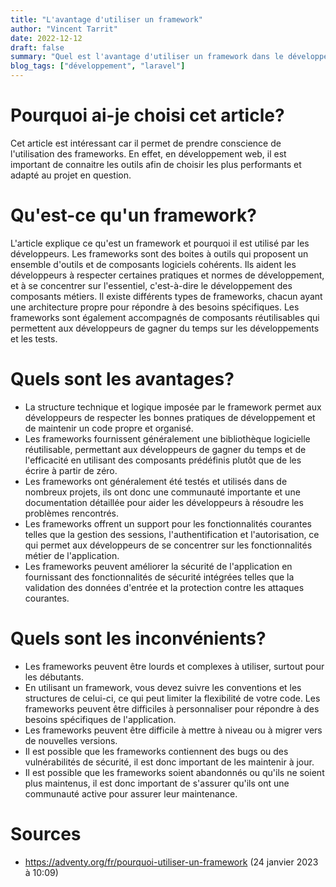 ```yaml
---
title: "L'avantage d'utiliser un framework"
author: "Vincent Tarrit"
date: 2022-12-12
draft: false
summary: "Quel est l'avantage d'utiliser un framework dans le développement web?"
blog_tags: ["développement", "laravel"]
---
```


# Pourquoi ai-je choisi cet article?

Cet article est intéressant car il permet de prendre conscience de l'utilisation des frameworks. En effet, en développement web, il est important de connaitre les outils afin de choisir les plus performants et adapté au projet en question.

# Qu'est-ce qu'un framework?

L'article explique ce qu'est un framework et pourquoi il est utilisé par les développeurs. Les frameworks sont des boites à outils qui proposent un ensemble d'outils et de composants logiciels cohérents. Ils aident les développeurs à respecter certaines pratiques et normes de développement, et à se concentrer sur l'essentiel, c'est-à-dire le développement des composants métiers. Il existe différents types de frameworks, chacun ayant une architecture propre pour répondre à des besoins spécifiques. Les frameworks sont également accompagnés de composants réutilisables qui permettent aux développeurs de gagner du temps sur les développements et les tests.

# Quels sont les avantages?

- La structure technique et logique imposée par le framework permet aux développeurs de respecter les bonnes pratiques de développement et de maintenir un code propre et organisé.
- Les frameworks fournissent généralement une bibliothèque logicielle réutilisable, permettant aux développeurs de gagner du temps et de l'efficacité en utilisant des composants prédéfinis plutôt que de les écrire à partir de zéro.
- Les frameworks ont généralement été testés et utilisés dans de nombreux projets, ils ont donc une communauté importante et une documentation détaillée pour aider les développeurs à résoudre les problèmes rencontrés.
- Les frameworks offrent un support pour les fonctionnalités courantes telles que la gestion des sessions, l'authentification et l'autorisation, ce qui permet aux développeurs de se concentrer sur les fonctionnalités métier de l'application.
- Les frameworks peuvent améliorer la sécurité de l'application en fournissant des fonctionnalités de sécurité intégrées telles que la validation des données d'entrée et la protection contre les attaques courantes.

# Quels sont les inconvénients?

- Les frameworks peuvent être lourds et complexes à utiliser, surtout pour les débutants.
- En utilisant un framework, vous devez suivre les conventions et les structures de celui-ci, ce qui peut limiter la flexibilité de votre code.
  Les frameworks peuvent être difficiles à personnaliser pour répondre à des besoins spécifiques de l'application.
- Les frameworks peuvent être difficile à mettre à niveau ou à migrer vers de nouvelles versions.
- Il est possible que les frameworks contiennent des bugs ou des vulnérabilités de sécurité, il est donc important de les maintenir à jour.
- Il est possible que les frameworks soient abandonnés ou qu'ils ne soient plus maintenus, il est donc important de s'assurer qu'ils ont une communauté active pour assurer leur maintenance.

# Sources

- https://adventy.org/fr/pourquoi-utiliser-un-framework (24 janvier 2023 à 10:09)
